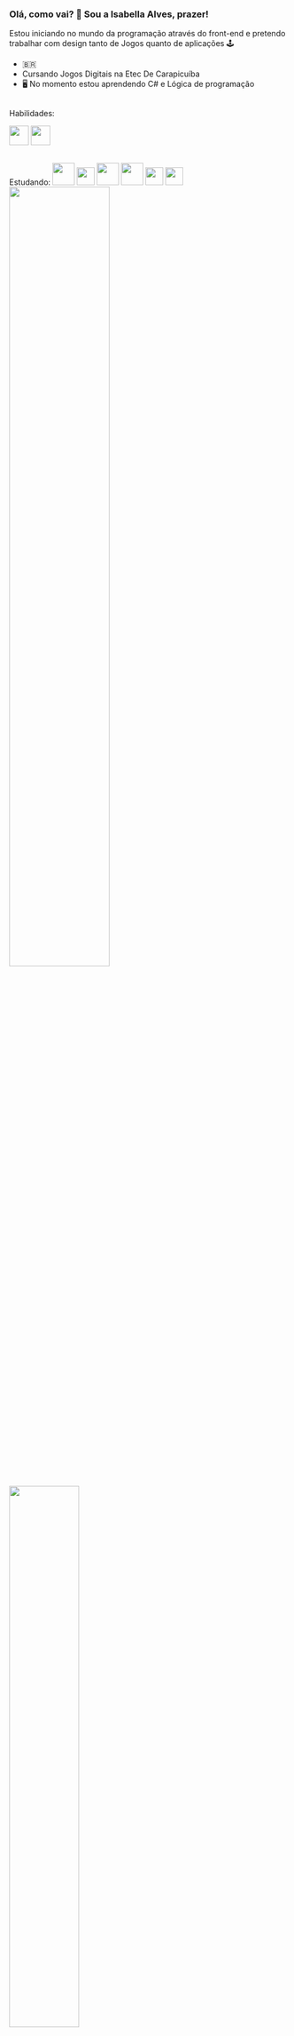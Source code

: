 ### Olá, como vai? 👋 Sou a Isabella Alves, prazer!   

 Estou iniciando no mundo da programação através do front-end e pretendo trabalhar com design tanto de Jogos quanto de aplicações  🕹️

- 🇧🇷
- Cursando Jogos Digitais na Etec De Carapicuíba 
- 🖥️ No momento estou aprendendo C#  e Lógica de programação
</div>

##  
 Habilidades:
 
 <img width= "35" src= "https://upload.wikimedia.org/wikipedia/commons/3/31/Calligra_Krita_icon.svg" />
<img width= "35" src = "https://www.svgrepo.com/show/329985/aseprite.svg" />

##
<div>
Estudando: 
 <img width= "40" src="https://cdn.jsdelivr.net/gh/devicons/devicon/icons/csharp/csharp-original.svg" />
 <img width= "32"src="https://cdn.jsdelivr.net/gh/devicons/devicon/icons/javascript/javascript-original.svg" />
 <img width="40"src="https://cdn.jsdelivr.net/gh/devicons/devicon/icons/blender/blender-original.svg" />
 
 <img width="40" src="https://cdn.jsdelivr.net/gh/devicons/devicon/icons/python/python-original.svg" />
 <img width="32"src="https://cdn.jsdelivr.net/gh/devicons/devicon/icons/html5/html5-original.svg" />
 
 <img width="32" src="https://cdn.jsdelivr.net/gh/devicons/devicon/icons/css3/css3-original.svg" />

</div>

<div> 
  <a href= "https://github.com/IsabellaSMA">
    <img width="60%" src="https://github-readme-stats.vercel.app/api?username=IsabellaSMA&count_private=true&show_icons=true&theme=cobalt">
<img width= "50%" src="https://github-readme-stats.vercel.app/api/top-langs/?username=IsabellaSMA&layout=donut&theme=cobalt">    
</div>
   
   ##   
<div>
<a href= "https://www.instagram.com/1bby_artz/?next=%2Fexplore%2F"><img width= "35" src="https://upload.wikimedia.org/wikipedia/commons/thumb/9/95/Instagram_logo_2022.svg/640px-Instagram_logo_2022.svg.png">
<a href= "https://br.linkedin.com/in/isabellasma" target="blank"><img src="https://img.shields.io/badge/LinkedIn-0077B5?style=for-the-badge&logo=linkedin&logoColor=white">
<a href= "https://www.deviantart.com/1bbyartz"><img width= "80" src= "https://upload.wikimedia.org/wikipedia/commons/7/7b/DeviantArt_Logo.svg">
 </div>
